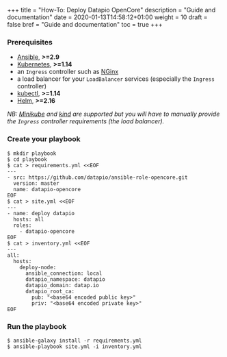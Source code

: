 +++
title = "How-To: Deploy Datapio OpenCore"
description = "Guide and documentation"
date = 2020-01-13T14:58:12+01:00
weight = 10
draft = false
bref = "Guide and documentation"
toc = true
+++

### Prerequisites

 - [Ansible](https://www.ansible.com), **>=2.9**
 - [Kubernetes](https://kubernetes.io), **>=1.14**
 - an `Ingress` controller such as [NGinx](https://kubernetes.github.io/ingress-nginx/)
 - a load balancer for your `LoadBalancer` services (especially the `Ingress` controller)
 - [kubectl](https://kubernetes.io/fr/docs/reference/kubectl/overview/), **>=1.14**
 - [Helm](https://helm.sh), **>=2.16**

*NB: [Minikube](https://minikube.sigs.k8s.io/) and [kind](https://kind.sigs.k8s.io/)
are supported but you will have to manually provide the `Ingress` controller
requirements (the load balancer).*

### Create your playbook

```shell
$ mkdir playbook
$ cd playbook
$ cat > requirements.yml <<EOF
---
- src: https://github.com/datapio/ansible-role-opencore.git
  version: master
  name: datapio-opencore
EOF
$ cat > site.yml <<EOF
---
- name: deploy datapio
  hosts: all
  roles:
    - datapio-opencore
EOF
$ cat > inventory.yml <<EOF
---
all:
  hosts:
    deploy-node:
      ansible_connection: local
      datapio_namespace: datapio
      datapio_domain: datap.io
      datapio_root_ca:
        pub: "<base64 encoded public key>"
        priv: "<base64 encoded private key>"
EOF
```

### Run the playbook

```shell
$ ansible-galaxy install -r requirements.yml
$ ansible-playbook site.yml -i inventory.yml
```
